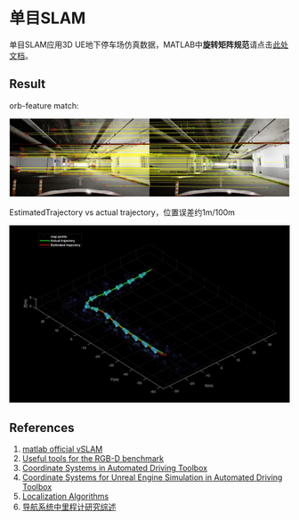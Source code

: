 # 单目SLAM

单目SLAM应用3D UE地下停车场仿真数据，MATLAB中**旋转矩阵规范**请点击[此处文档](./rotationMatrix.md)。

## Result

orb-feature match:

![orb-match](images/orb_match.jpg)<br>

EstimatedTrajectory vs actual trajectory，位置误差约1m/100m

![orb-map](images/sim20220607.jpg)<br>

## References

1. [matlab official vSLAM](https://ww2.mathworks.cn/help/vision/visual-simultaneous-localization-and-mapping-slam.html?requestedDomain=cn)
1. [Useful tools for the RGB-D benchmark](https://vision.in.tum.de/data/datasets/rgbd-dataset/tools)<br>
1. [Coordinate Systems in Automated Driving Toolbox](https://ww2.mathworks.cn/help/driving/ug/coordinate-systems.html)<br>
1. [Coordinate Systems for Unreal Engine Simulation in Automated Driving Toolbox](https://ww2.mathworks.cn/help/driving/ug/coordinate-systems-for-3d-simulation-in-automated-driving-toolbox.html)
1. [Localization Algorithms](https://ww2.mathworks.cn/help/nav/localization-algorithms.html)
1. [导航系统中里程计研究综述](https://cloud.tencent.com/developer/article/1812407)
